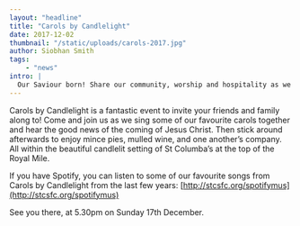 ```yaml
---
layout: "headline"
title: "Carols by Candlelight"
date: 2017-12-02
thumbnail: "/static/uploads/carols-2017.jpg"
author: Siobhan Smith
tags: 
    - "news"
intro: |
  Our Saviour born! Share our community, worship and hospitality as we celebrate THE life changing story.
---
```

Carols by Candlelight is a fantastic event to invite your friends and family along to!
Come and join us as we sing some of our favourite carols together and hear the good news of the coming of Jesus Christ.
Then stick around afterwards to enjoy mince pies, mulled wine, and one another’s company.
All within the beautiful candlelit setting of St Columba’s at the top of the Royal Mile.

If you have Spotify, you can listen to some of our favourite songs from Carols by Candlelight from the last few years: [http://stcsfc.org/spotifymus](http://stcsfc.org/spotifymus)

See you there, at 5.30pm on Sunday 17th December.
